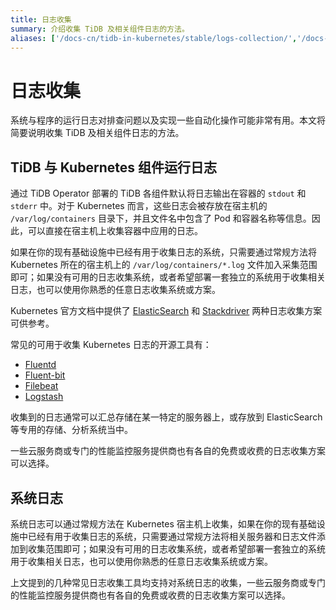 ```yaml
---
title: 日志收集
summary: 介绍收集 TiDB 及相关组件日志的方法。
aliases: ['/docs-cn/tidb-in-kubernetes/stable/logs-collection/','/docs-cn/tidb-in-kubernetes/v1.1/logs-collection/','/docs-cn/tidb-in-kubernetes/stable/collect-tidb-logs/','/docs-cn/tidb-in-kubernetes/v1.1/collect-tidb-logs/']
---
```


# 日志收集

系统与程序的运行日志对排查问题以及实现一些自动化操作可能非常有用。本文将简要说明收集 TiDB 及相关组件日志的方法。

## TiDB 与 Kubernetes 组件运行日志

通过 TiDB Operator 部署的 TiDB 各组件默认将日志输出在容器的 `stdout` 和 `stderr` 中。对于 Kubernetes 而言，这些日志会被存放在宿主机的 `/var/log/containers` 目录下，并且文件名中包含了 Pod 和容器名称等信息。因此，可以直接在宿主机上收集容器中应用的日志。

如果在你的现有基础设施中已经有用于收集日志的系统，只需要通过常规方法将 Kubernetes 所在的宿主机上的 `/var/log/containers/*.log` 文件加入采集范围即可；如果没有可用的日志收集系统，或者希望部署一套独立的系统用于收集相关日志，也可以使用你熟悉的任意日志收集系统或方案。

Kubernetes 官方文档中提供了 [ElasticSearch](https://kubernetes.io/docs/tasks/debug-application-cluster/logging-elasticsearch-kibana/) 和 [Stackdriver](https://kubernetes.io/docs/tasks/debug-application-cluster/logging-stackdriver/) 两种日志收集方案可供参考。

常见的可用于收集 Kubernetes 日志的开源工具有：

- [Fluentd](https://www.fluentd.org/)
- [Fluent-bit](https://fluentbit.io/)
- [Filebeat](https://www.elastic.co/products/beats/filebeat)
- [Logstash](https://www.elastic.co/products/logstash)

收集到的日志通常可以汇总存储在某一特定的服务器上，或存放到 ElasticSearch 等专用的存储、分析系统当中。

一些云服务商或专门的性能监控服务提供商也有各自的免费或收费的日志收集方案可以选择。

## 系统日志

系统日志可以通过常规方法在 Kubernetes 宿主机上收集，如果在你的现有基础设施中已经有用于收集日志的系统，只需要通过常规方法将相关服务器和日志文件添加到收集范围即可；如果没有可用的日志收集系统，或者希望部署一套独立的系统用于收集相关日志，也可以使用你熟悉的任意日志收集系统或方案。

上文提到的几种常见日志收集工具均支持对系统日志的收集，一些云服务商或专门的性能监控服务提供商也有各自的免费或收费的日志收集方案可以选择。
